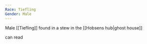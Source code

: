 ```yaml
---
Race: Tiefling
Gender: Male
---
```



Male [[Tiefling]] found in a stew in the [[Hobsens hub|ghost house]]

can read
